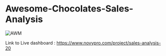 # Awesome-Chocolates-Sales-Analysis



![AWM](https://user-images.githubusercontent.com/97013097/207237098-f20c5359-728b-45c6-8154-986c0d6af566.png)


Link to Live dashboard : https://www.novypro.com/project/sales-analysis-20



